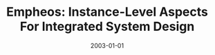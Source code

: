 ---
title: "Empheos: Instance-Level Aspects For Integrated System Design"
date: 2003-01-01
venue: "Proceedings of the 11th ACM SIGSOFT Symposium on Foundations of Software Engineering 2003 held jointly with 9th European Software Engineering Conference, ESEC/FSE 2003, Helsinki, Finland, September 1-5, 2003"
paperurl: https://doi.org/10.1145/940071.940111
authors: "Hridesh Rajan and Kevin J Sullivan"
---